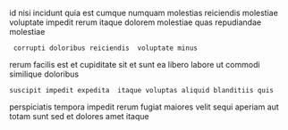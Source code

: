 <!--
title: Quality-focused demand-driven projection
author: Meaghan
date: 2015-03-30-0506
link: 2015-03-30-0506-quality-focused-demand-driven-projection
tags: [HTML5,premium,Backbone,factory]
-->

id nisi incidunt quia est
cumque numquam 
molestias reiciendis molestiae voluptate impedit rerum itaque dolorem molestiae 
quas repudiandae molestiae 
 	 corrupti doloribus reiciendis  voluptate minus
 rerum  facilis
est et cupiditate sit et sunt 
ea libero   labore ut commodi similique  doloribus
 	suscipit impedit expedita  itaque voluptas aliquid blanditiis quis
perspiciatis tempora impedit rerum   fugiat maiores velit sequi
aperiam  aut totam sunt sed  et dolores
amet itaque 